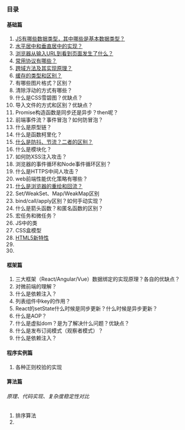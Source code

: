 ### 目录


#### 基础篇

1. [JS有哪些数据类型，其中哪些是基本数据类型？](./answers/202108/JS数据类型.md)
2. [水平居中和垂直居中的实现？](./answers/202108/居中.md)
3. [浏览器从输入URL到看到页面发生了什么？](./answers/202108/浏览器输入url.md)
4. [常用协议有哪些？](./answers/202108/常用协议.md)
5. [跨域方法及其实现原理？](./answers/202108/跨域.md)
6. [缓存的类型和区别？](./answers/202108/缓存.md)
7. 有哪些图片格式？区别？
8. 清除浮动的方式有哪些？
9. 什么是CSS雪碧图？优缺点？
10. 导入文件的方式和区别？优缺点？
11. Promise构造函数是同步还是异步？then呢？
12. 前端事件流？事件冒泡？如何防冒泡？
13. 什么是原型链？
14. 什么是函数柯里化？
15. [什么是防抖、节流？二者的区别？](./answers/202108/防抖节流.md)
16. 什么是模块化？
17. 如何防XSS注入攻击？
18. 浏览器的事件循环和Node事件循环区别？
19. 什么是HTTPS中间人攻击？
20. web前端性能优化策略有哪些？
21. [什么是浏览器的重绘和回流？](./answers/202108/重绘和回流.md)
22. Set/WeakSet、Map/WeakMap区别
23. bind/call/apply区别？如何手动实现？
24. 什么是箭头函数？和匿名函数的区别？
25. 宏任务和微任务？
26. JS中的类
27. CSS盒模型
28. [HTML5新特性](./answers/202108/HTML5.md)
29. 
30. 


#### 框架篇
1. 三大框架（React/Angular/Vue）数据绑定的实现原理？各自的优缺点？
2. 对微前端的理解？
3. 什么是依赖注入？
4. 列表组件中key的作用？
5. React的setState什么时候是同步更新？什么时候是异步更新？
6. 什么是AOP？
7. 什么是虚拟dom？是为了解决什么问题？优缺点？
8. 什么是发布订阅模式（观察者模式）？
9. 什么是依赖注入？
#### 程序实例篇
1. 各种正则校验的实现

#### 算法篇
###### 原理、代码实现、复杂度稳定性对比
1. 排序算法
2. 